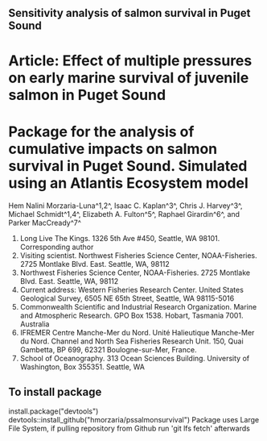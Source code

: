 
## Sensitivity analysis of salmon survival in Puget Sound

# Article: Effect of multiple pressures on early marine survival of juvenile salmon in Puget Sound

# Package for the analysis of cumulative impacts on salmon survival in Puget Sound. Simulated using an Atlantis Ecosystem model

Hem Nalini Morzaria-Luna^1,2^, Isaac C. Kaplan^3^, Chris J. Harvey^3^, Michael Schmidt^1,4^, Elizabeth A. Fulton^5^, Raphael Girardin^6^, and Parker MacCready^7^


1. Long Live The Kings. 1326 5th Ave #450, Seattle, WA 98101. Corresponding author
2. Visiting scientist. Northwest Fisheries Science Center, NOAA-Fisheries. 2725 Montlake Blvd. East. Seattle, WA, 98112
3. Northwest Fisheries Science Center, NOAA-Fisheries. 2725 Montlake Blvd. East. Seattle, WA, 98112
4. Current address: Western Fisheries Research Center. United States Geological Survey, 6505 NE 65th Street, Seattle, WA 98115-5016
5. Commonwealth Scientific and Industrial Research Organization. Marine and Atmospheric Research. GPO Box 1538. Hobart, Tasmania 7001. Australia
6. IFREMER Centre Manche-Mer du Nord. Unité Halieutique Manche-Mer du Nord. Channel and North Sea Fisheries Research Unit. 150, Quai Gambetta, BP 699, 62321 Boulogne-sur-Mer, France.
7. School of Oceanography. 313 Ocean Sciences Building. University of Washington, Box 355351. Seattle, WA 

## To install package
install.package("devtools")
devtools::install_github("hmorzaria/pssalmonsurvival")
Package uses Large File System, if pulling repository from Github run 'git lfs fetch' afterwards



